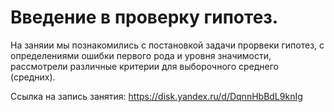 # Введение в проверку гипотез.

На заняии мы познакомились с постановкой задачи прорвеки гипотез, с определениями ошибки первого рода и уровня значимости, рассмотрели различные критерии для выборочного среднего (средних).

Ссылка на запись занятия: https://disk.yandex.ru/d/DqnnHbBdL9knIg
